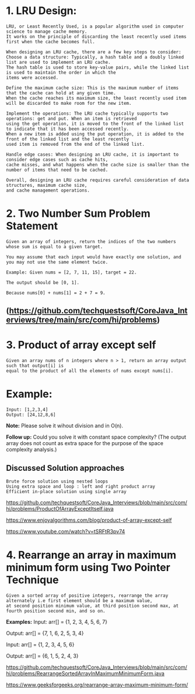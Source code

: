 # 1. LRU Design:

	LRU, or Least Recently Used, is a popular algorithm used in computer science to manage cache memory. 
	It works on the principle of discarding the least recently used items first when the cache becomes full.

	When designing an LRU cache, there are a few key steps to consider:
	Choose a data structure: Typically, a hash table and a doubly linked list are used to implement an LRU cache. 
    The hash table is used to store key-value pairs, while the linked list is used to maintain the order in which the 
    items were accessed.
	
	Define the maximum cache size: This is the maximum number of items that the cache can hold at any given time. 
    When the cache reaches its maximum size, the least recently used item will be discarded to make room for the new item.
	
	Implement the operations: The LRU cache typically supports two operations: get and put. When an item is retrieved 
    using the get operation, it is moved to the front of the linked list to indicate that it has been accessed recently. 
    When a new item is added using the put operation, it is added to the front of the linked list and the least recently 
    used item is removed from the end of the linked list.
	
	Handle edge cases: When designing an LRU cache, it is important to consider edge cases such as cache hits, 
    cache misses, and what happens when the cache size is smaller than the number of items that need to be cached.

	Overall, designing an LRU cache requires careful consideration of data structures, maximum cache size, 
    and cache management operations.


# 2. Two Number Sum Problem Statement

	Given an array of integers, return the indices of the two numbers whose sum is equal to a given target.

	You may assume that each input would have exactly one solution, and you may not use the same element twice.
	
	Example: Given nums = [2, 7, 11, 15], target = 22.
	
	The output should be [0, 1]. 
	
	Because nums[0] + nums[1] = 2 + 7 = 9.

## (https://github.com/techquestsoft/CoreJava_Interviews/tree/main/src/com/hi/problems)

# 3. Product of array except self
    Given an array nums of n integers where n > 1, return an array output such that output[i] is 
    equal to the product of all the elements of nums except nums[i].

# Example:
	Input: [1,2,3,4]
	Output: [24,12,8,6]

**Note:** Please solve it wihout division and in O(n).

**Follow up:**
    Could you solve it with constant space complexity? (The output array 
    does not count as extra space for the purpose of the space complexity analysis.)

## Discussed Solution approaches
	Brute force solution using nested loops
	Using extra space and loop : left and right product array
	Efficient in-place solution using single array

https://github.com/techquestsoft/CoreJava_Interviews/blob/main/src/com/hi/problems/ProductOfArrayExceptItself.java

https://www.enjoyalgorithms.com/blog/product-of-array-except-self

https://www.youtube.com/watch?v=tSRFtR3pv74

# 4. Rearrange an array in maximum minimum form using Two Pointer Technique
    Given a sorted array of positive integers, rearrange the array alternately i.e first element should be a maximum value, 
    at second position minimum value, at third position second max, at fourth position second min, and so on. 
**Examples:**
Input: arr[] = {1, 2, 3, 4, 5, 6, 7} 

Output: arr[] = {7, 1, 6, 2, 5, 3, 4}

Input: arr[] = {1, 2, 3, 4, 5, 6}

Output: arr[] = {6, 1, 5, 2, 4, 3} 

https://github.com/techquestsoft/CoreJava_Interviews/blob/main/src/com/hi/problems/RearrangeSortedArrayInMaximumMinimumForm.java

https://www.geeksforgeeks.org/rearrange-array-maximum-minimum-form/


